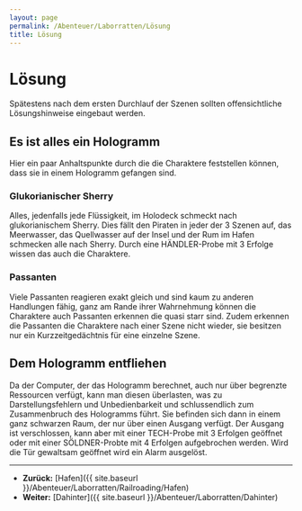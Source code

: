 ```yaml
---
layout: page
permalink: /Abenteuer/Laborratten/Lösung
title: Lösung
---
```


# Lösung

Spätestens nach dem ersten Durchlauf der Szenen sollten offensichtliche Lösungshinweise eingebaut werden.

## Es ist alles ein Hologramm

Hier ein paar Anhaltspunkte durch die die Charaktere feststellen können, dass sie in einem Hologramm gefangen sind.

### Glukorianischer Sherry

Alles, jedenfalls jede Flüssigkeit, im Holodeck schmeckt nach glukorianischem Sherry. Dies fällt den Piraten in jeder der 3 Szenen auf, das Meerwasser, das Quellwasser auf der Insel und der Rum im Hafen schmecken alle nach Sherry. Durch eine HÄNDLER-Probe mit 3 Erfolge wissen das auch die Charaktere.

### Passanten

Viele Passanten reagieren exakt gleich und sind kaum zu anderen Handlungen fähig, ganz am Rande ihrer Wahrnehmung können die Charaktere auch Passanten erkennen die quasi starr sind. Zudem erkennen die Passanten die Charaktere nach einer Szene nicht wieder, sie besitzen nur ein Kurzzeitgedächtnis für eine einzelne Szene.

## Dem Hologramm entfliehen

Da der Computer, der das Hologramm berechnet, auch nur über begrenzte Ressourcen verfügt, kann man diesen überlasten, was zu Darstellungsfehlern und Unbedienbarkeit und schlussendlich zum Zusammenbruch des Hologramms führt. Sie befinden sich dann in einem ganz schwarzen Raum, der nur über einen Ausgang verfügt. Der Ausgang ist verschlossen, kann aber mit einer TECH-Probe mit 3 Erfolgen geöffnet oder mit einer SÖLDNER-Probte mit 4 Erfolgen aufgebrochen werden. Wird die Tür gewaltsam geöffnet wird ein Alarm ausgelöst.

***

- **Zurück:** [Hafen]({{ site.baseurl }}/Abenteuer/Laborratten/Railroading/Hafen)
- **Weiter:** [Dahinter]({{ site.baseurl }}/Abenteuer/Laborratten/Dahinter)
